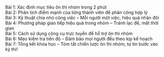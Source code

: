 Bài 1: Xác định mục tiêu ôn thi nhóm trong 2 phút  
Bài 2: Phân tích điểm mạnh của từng thành viên để phân công hợp lý  
Bài 3: Kỹ thuật chia nhỏ công việc – Mỗi người một việc, hiệu quả nhân đôi  
Bài 4: Phương pháp giao tiếp hiệu quả trong nhóm – Tránh lạc đề, mất thời gian  
Bài 5: Cách sử dụng công cụ trực tuyến để hỗ trợ ôn thi nhóm  
Bài 6: Mẹo kiểm tra tiến độ – Đảm bảo mọi người đều theo kịp kế hoạch  
Bài 7: Tổng kết khóa học – Tóm tắt chiến lược ôn thi nhóm, tự tin bước vào kỳ thi!